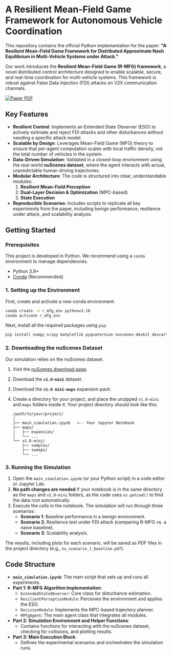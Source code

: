 # A Resilient Mean-Field Game Framework for Autonomous Vehicle Coordination

This repository contains the official Python implementation for the paper: **"A Resilient Mean-Field Game Framework for Distributed Approximate Nash Equilibrium in Multi-Vehicle Systems under Attack."**

Our work introduces the **Resilient Mean-Field Game (R-MFG) framework**, a novel distributed control architecture designed to enable scalable, secure, and real-time coordination for multi-vehicle systems. This framework is robust against False Data Injection (FDI) attacks on V2X communication channels.

[![Paper PDF](https://img.shields.io/badge/Paper-PDF-red)](https://arxiv.org/abs/your_arxiv_id)  



## Key Features

- **Resilient Control**: Implements an Extended State Observer (ESO) to actively estimate and reject FDI attacks and other disturbances without needing a specific attack model.
- **Scalable by Design**: Leverages Mean-Field Game (MFG) theory to ensure that per-agent computation scales with local traffic density, not the total number of vehicles in the system.
- **Data-Driven Simulation**: Validated in a closed-loop environment using the real-world **nuScenes dataset**, where the agent interacts with actual, unpredictable human driving trajectories.
- **Modular Architecture**: The code is structured into clear, understandable modules:
    1.  **Resilient Mean-Field Perception**
    2.  **Dual-Layer Decision & Optimization** (MPC-based)
    3.  **State Execution**
- **Reproducible Scenarios**: Includes scripts to replicate all key experiments from the paper, including benign performance, resilience under attack, and scalability analysis.

## Getting Started

### Prerequisites

This project is developed in Python. We recommend using a `conda` environment to manage dependencies.

- Python 3.9+
- [Conda](https://docs.conda.io/projects/conda/en/latest/user-guide/install/) (Recommended)

### 1. Setting up the Environment

First, create and activate a new conda environment:

```bash
conda create -n r_mfg_env python=3.10
conda activate r_mfg_env
```

Next, install all the required packages using `pip`:

```bash
pip install numpy scipy matplotlib pyquaternion nuscenes-devkit descartes shapely
```

### 2. Downloading the nuScenes Dataset

Our simulation relies on the nuScenes dataset.

1.  Visit the [nuScenes download page](https://www.nuscenes.org/download).
2.  Download the **`v1.0-mini`** dataset.
3.  Download the **`v1.0 mini-maps`** expansion pack.
4.  Create a directory for your project, and place the unzipped `v1.0-mini` and `maps` folders inside it. Your project directory should look like this:

    ```
    /path/to/your/project/
    |
    ├── main_simulation.ipynb   <-- Your Jupyter Notebook
    ├── maps/
    │   ├── expansion/
    │   └── ...
    └── v1.0-mini/
        ├── samples/
        ├── sweeps/
        └── ...
    ```

### 3. Running the Simulation

1.  Open the `main_simulation.ipynb` (or your Python script) in a code editor or Jupyter Lab.
2.  **No path changes are needed** if your notebook is in the same directory as the `maps` and `v1.0-mini` folders, as the code uses `os.getcwd()` to find the data root automatically.
3.  Execute the cells in the notebook. The simulation will run through three scenarios:
    - **Scenario 1**: Baseline performance in a benign environment.
    - **Scenario 2**: Resilience test under FDI attack (comparing R-MFG vs. a naive baseline).
    - **Scenario 3**: Scalability analysis.

The results, including plots for each scenario, will be saved as PDF files in the project directory (e.g., `nu_scenario_1_baseline.pdf`).

## Code Structure

- **`main_simulation.ipynb`**: The main script that sets up and runs all experiments.
- **Part 1: R-MFG Algorithm Implementation**:
    - `ExtendedStateObserver`: Core class for disturbance estimation.
    - `ResilientPerceptionModule`: Perceives the environment and applies the ESO.
    - `DecisionModule`: Implements the MPC-based trajectory planner.
    - `RMfgAgent`: The main agent class that integrates all modules.
- **Part 2: Simulation Environment and Helper Functions**:
    - Contains functions for interacting with the nuScenes dataset, checking for collisions, and plotting results.
- **Part 3: Main Execution Block**:
    - Defines the experimental scenarios and orchestrates the simulation runs.
